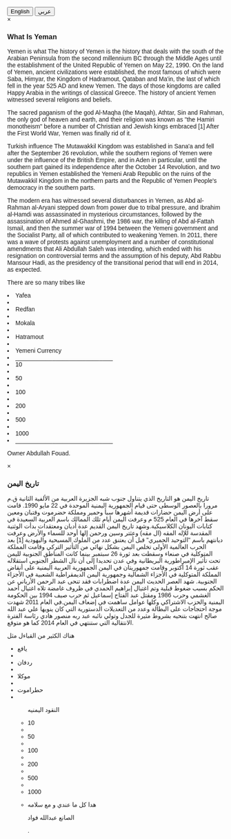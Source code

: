 
<html>
<head>
<meta name = "viewport" content="width=device-width, initial-scale=1">
<style>
body {font-family: Arial;}

/* Style the tab */
.tab {
  overflow: hidden;
  border: 1px solid #ccc;
  background-color: #f1f1f1;
}

/* Style the buttons inside the tab */
.tab button
{
    background-color: inherit;
  float: left;
    border: none;
    outline: none;
    cursor: pointer;
    padding: 14px 16px;
    transition: 0.3s;
    font-size: 17px;
}

/* Change background color of buttons on hover */
.tab button:hover {
  background-color: #ddd;
<main>
<p>
Choose your language
اختر لغتك
</p>


     


}

/* Create an active/current tablink class */
.tab button.active
{
    background-color: #ccc;
}

/* Style the tab content */
.tabcontent {
  display: none;
  padding: 6px 12px;
  border: 1px solid #ccc;
  border-top: none;
}

/* Style the close button */
.topright {
  float: right;
  cursor: pointer;
  font-size: 28px;
}

.topright:hover {color: red;}
</style>
</head>
<body>


<div class="tab">
  <button class="tablinks" onclick="openCity(event, 'English')" id="defaultOpen">English</button>
  <button class="tablinks" onclick="openCity(event, 'Arabic')">عربي</button>
</div>

<div id = "English" class="tabcontent">
  <span onclick = "this.parentElement.style.display='none'" class="topright">&times</span>
  <h3>What Is Yeman</h3>
  <p>Yemen is what
The history of Yemen is the history that deals with the south of the Arabian Peninsula from the second millennium BC through the Middle Ages until the establishment of the United Republic of Yemen on May 22, 1990. On the land of Yemen, ancient civilizations were established, the most famous of which were Saba, Himyar, the Kingdom of Hadramout, Qataban and Ma'in, the last of which fell in the year 525 AD and knew Yemen. The days of those kingdoms are called Happy Arabia in the writings of classical Greece. The history of ancient Yemen witnessed several religions and beliefs.<p> The sacred paganism of the god Al-Maqha (the Maqah), Athtar, Sin and Rahman, the only god of heaven and earth, and their religion was known as "the Hamiri monotheism" before a number of Christian and Jewish kings embraced [1] After the First World War, Yemen was finally rid of it.</p> Turkish influence The Mutawakkil Kingdom was established in Sana'a and fell after the September 26 revolution, while the southern regions of Yemen were under the influence of the British Empire, and in Aden in particular, until the southern part gained its independence after the October 14 Revolution, and two republics in Yemen established the Yemeni Arab Republic on the ruins of the Mutawakkil Kingdom in the northern parts and the Republic of Yemen People's democracy in the southern parts.<p> The modern era has witnessed several disturbances in Yemen, as Abd al-Rahman al-Aryani stepped down from power due to tribal pressure, and Ibrahim al-Hamdi was assassinated in mysterious circumstances, followed by the assassination of Ahmed al-Ghashmi, the 1986 war, the killing of Abd al-Fattah Ismail, and then the summer war of 1994 between the Yemeni government and the Socialist Party, all of which contributed to weakening Yemen. In 2011, there was a wave of protests against unemployment and a number of constitutional amendments that Ali Abdullah Saleh was intending, which ended with his resignation on controversial terms and the assumption of his deputy, Abd Rabbu Mansour Hadi, as the presidency of the transitional period that will end in 2014, as expected.</p>

There are so many tribes like
<p>
<li>Yafea<li/>
<li>Redfan<li/>
<li>Mokala<li/>
<li>Hatramout<li/>
<li>Yemeni Currency<li/>
_____________________________

<li>10<li/>

<li>50<li/>

<li>100<li/>

<li>200<li/>

<li>500<li/>

<li>1000<li/>
_____________________________
</p>



<p>Owner Abdullah Fouad.</p>
</div>

<div id = "Arabic" class="tabcontent">
  <span onclick = "this.parentElement.style.display='none'" class="topright">&times</span>
  <h3>تاريخ اليمن</h3>
  <p><p>
تاريخ اليمن هو التاريخ الذي يتناول جنوب شبه الجزيرة
 العربية من الألفية الثانية ق.م مرورا بالعصور الوسطى حتى قيام الجمهورية اليمنية الموحدة في 22 مايو
  1990. قامت على أرض اليمن حضارات قديمة أشهرها سبأ وحمير ومملكة حضرموت وقتبان ومعين سقط آخرها في العام 525 م وعرفت اليمن أيام تلك الممالك باسم العربية السعيدة
  في كتابات اليونان الكلاسيكية.وشهد تاريخ اليمن القديم عدة أديان ومعتقدات بدأت الوثنية المقدسة للإله المقه (ال مقه) وعثتر وسين
  ورحمن إلها أوحد للسماء والأرض وعرفت ديانتهم باسم "التوحيد الحميري" قبل أن يعتنق عدد من الملوك المسيحية واليهودية [1]
بعد الحرب العالمية الأولى تخلص اليمن بشكل نهائي من التأثير
التركي وقامت المملكة المتوكلية في صنعاء
 وسقطت بعد ثورة 26 سبتمبر بينما كانت المناطق الجنوبية لليمن تحت تأثير الإمبراطورية البريطانية وفي عدن تحديدا إلى أن نال الشطر الجنوبي استقلاله عقب ثورة 14 أكتوبر
وقامت جمهوريتان في
اليمن الجمهورية العربية اليمنية على أنقاض المملكة المتوكلية في الأجزاء الشمالية وجمهورية اليمن الديمقراطية الشعبية في الأجزاء الجنوبية. شهد العصر الحديث اليمن عدة
اضطرابات فقد تنحى عبد الرحمن الأرياني عن الحكم بسبب ضغوط قبلية
 وتم اغتيال إبراهيم الحمدي في ظروف غامضة تلاه
 اغتيال أحمد الغشمي وحرب 1986 ومقتل عبد الفتاح إسماعيل ثم حرب صيف 1994 بين الحكومة اليمنية والحزب الاشتراكي وكلها عوامل ساهمت في إضعاف اليمن.في
 العام 2011 شهدت موجة احتجاجات على البطالة وعدد من التعديلات الدستورية التي كان ينويها علي عبد الله صالح انتهت بتنحيه بشروط مثيرة للجدل وتولي نائبه عبد
 ربه منصور هادي رئاسة الفترة الانتقالية التي ستنتهي في العام 2014 كما هو متوقع.
<p/>

<main/>


<p> هناك الكثير من القباءل مثل<p/>

<ul>

<li>يافع<li/>
<li>ردفان<li/>
<li>موكلا<li/>
<li>حطراموت<li/>

<ul/>

<p>النقود اليمنيه<p/>




<li>10<li/>
<li>50<li/>
<li>100<li/>
<li>200<li/>
<li>500<li/>
<li>1000<li/>



<p>هدا كل ما عندي و مع سلامه<p/>





<p> الصانع عبدالله فواد<p/>.</p> 
</div>



<script>
function openCity(evt, cityName) {
    var i, tabcontent, tablinks;
    tabcontent = document.getElementsByClassName("tabcontent");
    for (i = 0; i < tabcontent.length; i++)
    {
        tabcontent[i].style.display = "none";
    }
    tablinks = document.getElementsByClassName("tablinks");
    for (i = 0; i < tablinks.length; i++)
    {
        tablinks[i].className = tablinks[i].className.replace(" active", "");
    }
    document.getElementById(cityName).style.display = "block";
    evt.currentTarget.className += " active";
}

// Get the element with id="defaultOpen" and click on it
document.getElementById("defaultOpen").click();
</script>
   
</body>
</html> 
